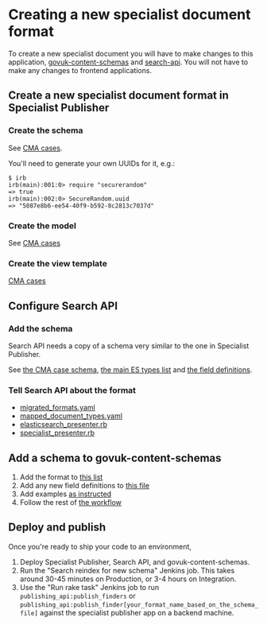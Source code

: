 # Creating a new specialist document format

To create a new specialist document you will have to make changes to this
application, [govuk-content-schemas][govuk-content-schemas] and
[search-api][search-api]. You will not have to make any changes to frontend
applications.

[govuk-content-schemas]: https://github.com/alphagov/govuk-content-schemas
[search-api]: https://github.com/alphagov/search-api

## Create a new specialist document format in Specialist Publisher

### Create the schema

See [CMA cases](https://github.com/alphagov/specialist-publisher/blob/main/lib/documents/schemas/cma_cases.json).

You'll need to generate your own UUIDs for it, e.g.:
```
$ irb
irb(main):001:0> require "securerandom"
=> true
irb(main):002:0> SecureRandom.uuid
=> "5087e8b6-ee54-40f9-b592-8c2813c7037d"
```

### Create the model

See [CMA cases](https://github.com/alphagov/specialist-publisher/blob/main/app/models/cma_case.rb)

### Create the view template

[CMA cases](https://github.com/alphagov/specialist-publisher/blob/main/app/views/metadata_fields/_cma_cases.html.erb)

## Configure Search API

### Add the schema

Search API needs a copy of a schema very similar to the one in Specialist Publisher.

See [the CMA case schema](https://github.com/alphagov/search-api/blob/main/config/schema/elasticsearch_types/cma_case.json), [the main ES types list](https://github.com/alphagov/search-api/blob/main/config/schema/indexes/govuk.json) and [the field definitions](https://github.com/alphagov/search-api/blob/1700c85e1484d1d9b2c1d46f276326bc06b51a14/config/schema/field_definitions.json).

### Tell Search API about the format

- [migrated_formats.yaml](https://github.com/alphagov/search-api/blob/main/config/govuk_index/migrated_formats.yaml)
- [mapped_document_types.yaml](https://github.com/alphagov/search-api/blob/main/config/govuk_index/mapped_document_types.yaml)
- [elasticsearch_presenter.rb](https://github.com/alphagov/search-api/blob/main/lib/govuk_index/presenters/elasticsearch_presenter.rb)
- [specialist_presenter.rb](https://github.com/alphagov/search-api/blob/main/lib/govuk_index/presenters/specialist_presenter.rb)

## Add a schema to govuk-content-schemas

1. Add the format to [this list](https://github.com/alphagov/govuk-content-schemas/blob/master/formats/specialist_document.jsonnet#L2-L22)
2. Add any new field definitions to [this file](https://github.com/alphagov/govuk-content-schemas/blob/master/formats/shared/definitions/_specialist_document.jsonnet)
3. Add examples [as instructed](https://github.com/alphagov/govuk-content-schemas/blob/master/docs/adding-a-new-schema.md#examples)
4. Follow the rest of [the workflow](https://github.com/alphagov/govuk-content-schemas/blob/master/docs/suggested-workflows.md)

## Deploy and publish

Once you're ready to ship your code to an environment,

1. Deploy Specialist Publisher, Search API, and govuk-content-schemas.
2. Run the "Search reindex for new schema" Jenkins job.  This takes around 30-45 minutes on Production, or 3-4 hours on Integration.
3. Use the "Run rake task" Jenkins job to run `publishing_api:publish_finders` or `publishing_api:publish_finder[your_format_name_based_on_the_schema_file]` against the specialist publisher app on a backend machine.

